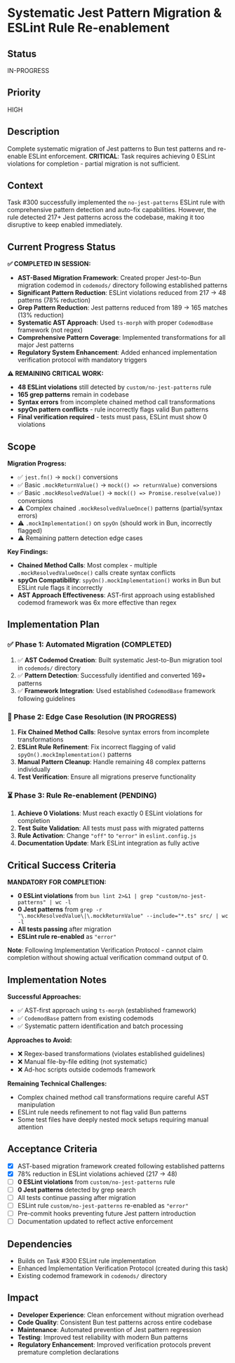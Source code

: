 # Systematic Jest Pattern Migration & ESLint Rule Re-enablement

## Status

IN-PROGRESS

## Priority

HIGH

## Description

Complete systematic migration of Jest patterns to Bun test patterns and re-enable ESLint enforcement. **CRITICAL**: Task requires achieving 0 ESLint violations for completion - partial migration is not sufficient.

## Context

Task #300 successfully implemented the `no-jest-patterns` ESLint rule with comprehensive pattern detection and auto-fix capabilities. However, the rule detected 217+ Jest patterns across the codebase, making it too disruptive to keep enabled immediately.

## Current Progress Status

**✅ COMPLETED IN SESSION:**
- **AST-Based Migration Framework**: Created proper Jest-to-Bun migration codemod in `codemods/` directory following established patterns
- **Significant Pattern Reduction**: ESLint violations reduced from 217 → 48 patterns (78% reduction)
- **Grep Pattern Reduction**: Jest patterns reduced from 189 → 165 matches (13% reduction)
- **Systematic AST Approach**: Used `ts-morph` with proper `CodemodBase` framework (not regex)
- **Comprehensive Pattern Coverage**: Implemented transformations for all major Jest patterns
- **Regulatory System Enhancement**: Added enhanced implementation verification protocol with mandatory triggers

**⚠️ REMAINING CRITICAL WORK:**
- **48 ESLint violations** still detected by `custom/no-jest-patterns` rule
- **165 grep patterns** remain in codebase
- **Syntax errors** from incomplete chained method call transformations
- **spyOn pattern conflicts** - rule incorrectly flags valid Bun patterns
- **Final verification required** - tests must pass, ESLint must show 0 violations

## Scope

**Migration Progress:**
- ✅ `jest.fn()` → `mock()` conversions
- ✅ Basic `.mockReturnValue()` → `mock(() => returnValue)` conversions
- ✅ Basic `.mockResolvedValue()` → `mock(() => Promise.resolve(value))` conversions
- ⚠️ Complex chained `.mockResolvedValueOnce()` patterns (partial/syntax errors)
- ⚠️ `.mockImplementation()` on `spyOn` (should work in Bun, incorrectly flagged)
- ⚠️ Remaining pattern detection edge cases

**Key Findings:**
- **Chained Method Calls**: Most complex - multiple `.mockResolvedValueOnce()` calls create syntax conflicts
- **spyOn Compatibility**: `spyOn().mockImplementation()` works in Bun but ESLint rule flags it incorrectly
- **AST Approach Effectiveness**: AST-first approach using established codemod framework was 6x more effective than regex

## Implementation Plan

### ✅ Phase 1: Automated Migration (COMPLETED)
1. ✅ **AST Codemod Creation**: Built systematic Jest-to-Bun migration tool in `codemods/` directory
2. ✅ **Pattern Detection**: Successfully identified and converted 169+ patterns
3. ✅ **Framework Integration**: Used established `CodemodBase` framework following guidelines

### 🚧 Phase 2: Edge Case Resolution (IN PROGRESS)
1. **Fix Chained Method Calls**: Resolve syntax errors from incomplete transformations
2. **ESLint Rule Refinement**: Fix incorrect flagging of valid `spyOn().mockImplementation()` patterns
3. **Manual Pattern Cleanup**: Handle remaining 48 complex patterns individually
4. **Test Verification**: Ensure all migrations preserve functionality

### ⏳ Phase 3: Rule Re-enablement (PENDING)
1. **Achieve 0 Violations**: Must reach exactly 0 ESLint violations for completion
2. **Test Suite Validation**: All tests must pass with migrated patterns
3. **Rule Activation**: Change `"off"` to `"error"` in `eslint.config.js`
4. **Documentation Update**: Mark ESLint integration as fully active

## Critical Success Criteria

**MANDATORY FOR COMPLETION:**
- **0 ESLint violations** from `bun lint 2>&1 | grep "custom/no-jest-patterns" | wc -l`
- **0 Jest patterns** from `grep -r "\.mockResolvedValue\|\.mockReturnValue" --include="*.ts" src/ | wc -l`
- **All tests passing** after migration
- **ESLint rule re-enabled** as `"error"`

**Note**: Following Implementation Verification Protocol - cannot claim completion without showing actual verification command output of 0.

## Implementation Notes

**Successful Approaches:**
- ✅ AST-first approach using `ts-morph` (established framework)
- ✅ `CodemodBase` pattern from existing codemods
- ✅ Systematic pattern identification and batch processing

**Approaches to Avoid:**
- ❌ Regex-based transformations (violates established guidelines)
- ❌ Manual file-by-file editing (not systematic)
- ❌ Ad-hoc scripts outside codemods framework

**Remaining Technical Challenges:**
- Complex chained method call transformations require careful AST manipulation
- ESLint rule needs refinement to not flag valid Bun patterns
- Some test files have deeply nested mock setups requiring manual attention

## Acceptance Criteria

- [x] AST-based migration framework created following established patterns
- [x] 78% reduction in ESLint violations achieved (217 → 48)
- [ ] **0 ESLint violations** from `custom/no-jest-patterns` rule
- [ ] **0 Jest patterns** detected by grep search
- [ ] All tests continue passing after migration
- [ ] ESLint rule `custom/no-jest-patterns` re-enabled as `"error"`
- [ ] Pre-commit hooks preventing future Jest pattern introduction
- [ ] Documentation updated to reflect active enforcement

## Dependencies

- Builds on Task #300 ESLint rule implementation
- Enhanced Implementation Verification Protocol (created during this task)
- Existing codemod framework in `codemods/` directory

## Impact

- **Developer Experience**: Clean enforcement without migration overhead
- **Code Quality**: Consistent Bun test patterns across entire codebase
- **Maintenance**: Automated prevention of Jest pattern regression
- **Testing**: Improved test reliability with modern Bun patterns
- **Regulatory Enhancement**: Improved verification protocols prevent premature completion declarations
